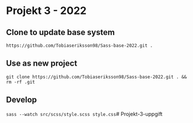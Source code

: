 # Projekt 3 - 2022

## Clone to update base system
`https://github.com/Tobiaseriksson98/Sass-base-2022.git .`

## Use as new project

`git clone https://github.com/Tobiaseriksson98/Sass-base-2022.git . && rm -rf .git`

## Develop
`sass --watch src/scss/style.scss style.css`# Projekt-3-uppgift
